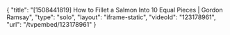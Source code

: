 {
    "title": "[1508441819] How to Fillet a Salmon Into 10 Equal Pieces | Gordon Ramsay",
    "type": "solo",
    "layout": "iframe-static",
    "videoId": "123178961",
    "url": "\/tvpembed\/123178961"
}